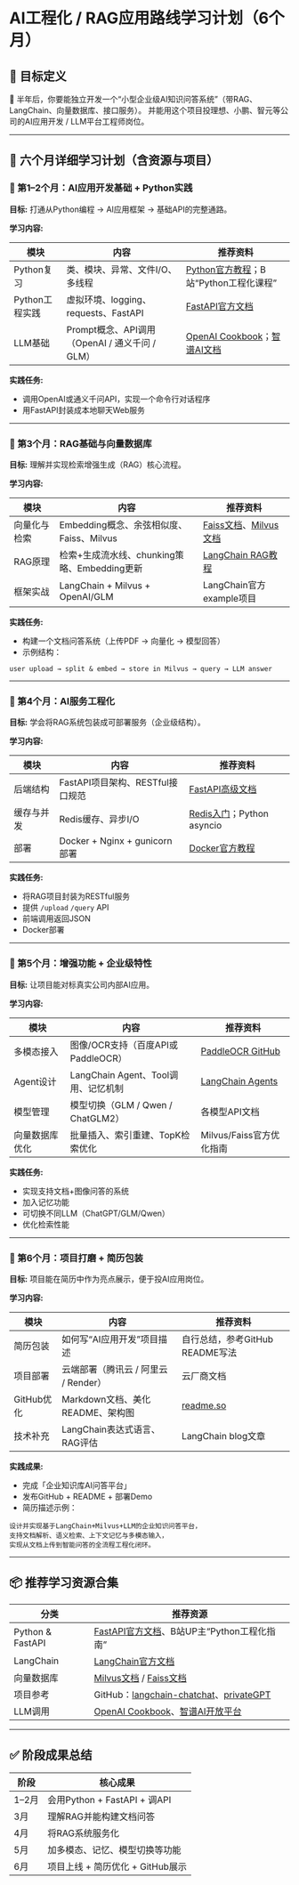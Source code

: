 # AI工程化 / RAG应用路线学习计划（6个月）

## 🧭 目标定义

🎯 半年后，你要能独立开发一个“小型企业级AI知识问答系统”（带RAG、LangChain、向量数据库、接口服务）。
并能用这个项目投理想、小鹏、智元等公司的AI应用开发 / LLM平台工程师岗位。

---

## 🧩 六个月详细学习计划（含资源与项目）

### 📘 第1–2个月：AI应用开发基础 + Python实践

**目标:** 打通从Python编程 → AI应用框架 → 基础API的完整通路。

**学习内容:**

| 模块 | 内容 | 推荐资料 |
|------|-------|----------|
| Python复习 | 类、模块、异常、文件I/O、多线程 | [Python官方教程](https://docs.python.org/zh-cn/3/tutorial/)；B站“Python工程化课程” |
| Python工程实践 | 虚拟环境、logging、requests、FastAPI | [FastAPI官方文档](https://fastapi.tiangolo.com/zh/) |
| LLM基础 | Prompt概念、API调用（OpenAI / 通义千问 / GLM） | [OpenAI Cookbook](https://github.com/openai/openai-cookbook)；[智谱AI文档](https://open.bigmodel.cn/dev/api) |

**实践任务:**
- 调用OpenAI或通义千问API，实现一个命令行对话程序
- 用FastAPI封装成本地聊天Web服务

---

### 📗 第3个月：RAG基础与向量数据库

**目标:** 理解并实现检索增强生成（RAG）核心流程。

**学习内容:**

| 模块 | 内容 | 推荐资料 |
|------|-------|----------|
| 向量化与检索 | Embedding概念、余弦相似度、Faiss、Milvus | [Faiss文档](https://faiss.ai/)、[Milvus文档](https://milvus.io/docs/) |
| RAG原理 | 检索+生成流水线、chunking策略、Embedding更新 | [LangChain RAG教程](https://python.langchain.com/docs/use_cases/question_answering/) |
| 框架实战 | LangChain + Milvus + OpenAI/GLM | LangChain官方example项目 |

**实践任务:**
- 构建一个文档问答系统（上传PDF → 向量化 → 模型回答）
- 示例结构：
```
user upload → split & embed → store in Milvus → query → LLM answer
```

---

### 📙 第4个月：AI服务工程化

**目标:** 学会将RAG系统包装成可部署服务（企业级结构）。

**学习内容:**

| 模块 | 内容 | 推荐资料 |
|------|-------|----------|
| 后端结构 | FastAPI项目架构、RESTful接口规范 | [FastAPI高级文档](https://fastapi.tiangolo.com/advanced/) |
| 缓存与并发 | Redis缓存、异步I/O | [Redis入门](https://redis.io/docs/)；Python asyncio |
| 部署 | Docker + Nginx + gunicorn 部署 | [Docker官方教程](https://docs.docker.com/get-started/) |

**实践任务:**
- 将RAG项目封装为RESTful服务
- 提供 `/upload` `/query` API
- 前端调用返回JSON
- Docker部署

---

### 📒 第5个月：增强功能 + 企业级特性

**目标:** 让项目能对标真实公司内部AI应用。

**学习内容:**

| 模块 | 内容 | 推荐资料 |
|------|-------|----------|
| 多模态接入 | 图像/OCR支持（百度API或PaddleOCR） | [PaddleOCR GitHub](https://github.com/PaddlePaddle/PaddleOCR) |
| Agent设计 | LangChain Agent、Tool调用、记忆机制 | [LangChain Agents](https://python.langchain.com/docs/modules/agents/) |
| 模型管理 | 模型切换（GLM / Qwen / ChatGLM2） | 各模型API文档 |
| 向量数据库优化 | 批量插入、索引重建、TopK检索优化 | Milvus/Faiss官方优化指南 |

**实践任务:**
- 实现支持文档+图像问答的系统
- 加入记忆功能
- 可切换不同LLM（ChatGPT/GLM/Qwen）
- 优化检索性能

---

### 📘 第6个月：项目打磨 + 简历包装

**目标:** 项目能在简历中作为亮点展示，便于投AI应用岗位。

**学习内容:**

| 模块 | 内容 | 推荐资料 |
|------|-------|----------|
| 简历包装 | 如何写“AI应用开发”项目描述 | 自行总结，参考GitHub README写法 |
| 项目部署 | 云端部署（腾讯云 / 阿里云 / Render） | 云厂商文档 |
| GitHub优化 | Markdown文档、美化README、架构图 | [readme.so](https://readme.so) |
| 技术补充 | LangChain表达式语言、RAG评估 | LangChain blog文章 |

**实践成果:**
- 完成「企业知识库AI问答平台」
- 发布GitHub + README + 部署Demo
- 简历描述示例：
```
设计并实现基于LangChain+Milvus+LLM的企业知识问答平台，
支持文档解析、语义检索、上下文记忆与多模态输入，
实现从文档上传到智能问答的全流程工程化闭环。
```

---

## 📦 推荐学习资源合集

| 分类 | 推荐资源 |
|------|-----------|
| Python & FastAPI | [FastAPI官方文档](https://fastapi.tiangolo.com/zh/)、B站UP主“Python工程化指南” |
| LangChain | [LangChain官方文档](https://python.langchain.com/docs/get_started/introduction) |
| 向量数据库 | [Milvus文档](https://milvus.io/docs/) / [Faiss文档](https://faiss.ai/) |
| 项目参考 | GitHub：[langchain-chatchat](https://github.com/chatchat-space/Langchain-Chatchat)、[privateGPT](https://github.com/imartinez/privateGPT) |
| LLM调用 | [OpenAI Cookbook](https://github.com/openai/openai-cookbook)、[智谱AI开放平台](https://open.bigmodel.cn/dev/api) |

---

## ✅ 阶段成果总结

| 阶段 | 核心成果 |
|--------|----------------|
| 1–2月 | 会用Python + FastAPI + 调API |
| 3月 | 理解RAG并能构建文档问答 |
| 4月 | 将RAG系统服务化 |
| 5月 | 加多模态、记忆、模型切换等功能 |
| 6月 | 项目上线 + 简历优化 + GitHub展示 |
